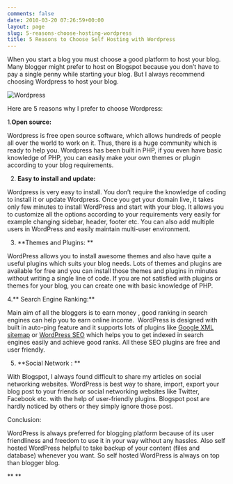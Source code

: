 ```yaml
---
comments: false
date: 2010-03-20 07:26:59+00:00
layout: page
slug: 5-reasons-choose-hosting-wordpress
title: 5 Reasons to Choose Self Hosting with Wordpress
---
```


When you start a blog you must choose a good platform to host your blog. Many blogger might prefer to host on Blogspot because you don’t have to pay a single penny while starting your blog. But I always recommend choosing Wordpress to host your blog.

![Wordpress](https://rtcamp.com/wp-content/uploads/2010/03/1wordpresslogo.jpg)

Here are 5 reasons why I prefer to choose Wordpress:

1.**Open source:**

Wordpress is free open source software, which allows hundreds of people all over the world to work on it. Thus, there is a huge community which is ready to help you. Wordpress has been built in PHP, if you even have basic knowledge of PHP, you can easily make your own themes or plugin according to your blog requirements.

2. **Easy to install and update:**

Wordpress is very easy to install. You don’t require the knowledge of coding to install it or update Wordpress. Once you get your domain live, it takes only few minutes to install WordPress and start with your blog. It allows you to customize all the options according to your requirements very easily for example changing sidebar, header, footer etc. You can also add multiple users in WordPress and easily maintain multi-user environment.

3. **Themes and Plugins: **

WordPress allows you to install awesome themes and also have quite a useful plugins which suits your blog needs. Lots of themes and plugins are available for free and you can install those themes and plugins in minutes without writing a single line of code. If you are not satisfied with plugins or themes for your blog, you can create one with basic knowledge of PHP.

4.** Search Engine Ranking:**

Main aim of all the bloggers is to earn money , good ranking in search engines can help you to earn online income.  WordPress is designed with built in auto-ping feature and it supports lots of plugins like [Google XML sitemap](http://wordpress.org/plugins/google-sitemap-generator/) or [WordPress SEO](http://wordpress.org/plugins/wordpress-seo/) which helps you to get indexed in search engines easily and achieve good ranks. All these SEO plugins are free and user friendly.

5. **Social Network : **

With Blogspot, I always found difficult to share my articles on social networking websites. WordPress is best way to share, import, export your blog post to your friends or social networking websites like Twitter, Facebook etc. with the help of user-friendly plugins. Blogspot post are hardly noticed by others or they simply ignore those post.

Conclusion:

WordPress is always preferred for blogging platform because of its user friendliness and freedom to use it in your way without any hassles. Also self hosted WordPress helpful to take backup of your content (files and database) whenever you want. So self hosted WordPress is always on top than blogger blog.

** **

